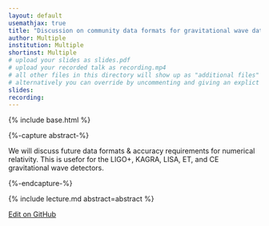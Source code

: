 ```yaml
---
layout: default
usemathjax: true
title: "Discussion on community data formats for gravitational wave data in NR"
author: Multiple
institution: Multiple
shortinst: Multiple
# upload your slides as slides.pdf
# upload your recorded talk as recording.mp4
# all other files in this directory will show up as "additional files"
# alternatively you can override by uncommenting and giving an explict URL:
slides: 
recording: 
---
```

{% include base.html %}

{%-capture abstract-%}

We will discuss future data formats & accuracy requirements for numerical relativity. This is usefor for the LIGO+, KAGRA, LISA, ET, and CE gravitational wave detectors.


{%-endcapture-%}

<div class="col-xs-12" markdown="1">
{% include lecture.md abstract=abstract %}

[Edit on GitHub](https://github.com/EinsteinToolkit/et2021uiuc/edit/master/{{page.path}})
</div>
